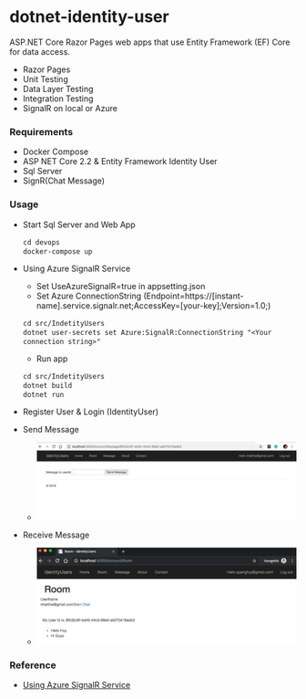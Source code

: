 # dotnet-identity-user
ASP.NET Core Razor Pages web apps that use Entity Framework (EF) Core for data access.
+ Razor Pages
+ Unit Testing
+ Data Layer Testing
+ Integration Testing
+ SignalR on local or Azure

### Requirements
+ Docker Compose
+ ASP NET Core 2.2 & Entity Framework Identity User
+ Sql Server
+ SignR(Chat Message)

### Usage
+ Start Sql Server and Web App
    ```
    cd devops
    docker-compose up
    ```

+ Using Azure SignalR Service
    - Set UseAzureSignalR=true in appsetting.json
    - Set Azure ConnectionString (Endpoint=https://[instant-name].service.signalr.net;AccessKey=[your-key];Version=1.0;)
    ```
    cd src/IndetityUsers
    dotnet user-secrets set Azure:SignalR:ConnectionString "<Your connection string>"
    ```

    - Run app
    ```
    cd src/IndetityUsers
    dotnet build
    dotnet run
    ```

+ Register User & Login (IdentityUser)

+ Send Message
    - ![Send Message](./imgs/send-msg.jpg)


+ Receive Message
    - ![Receive Message](./imgs/room-receive-msg.jpg)

### Reference
+ [Using Azure SignalR Service](https://docs.microsoft.com/en-us/azure/azure-signalr/signalr-quickstart-dotnet-core)
